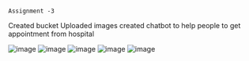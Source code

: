                                                                            Assignment -3 
Created bucket
Uploaded images
created chatbot to help people to get appointment from hospital
                                                                           
                                                                           
                                                                           
![image](https://user-images.githubusercontent.com/90334389/198270509-3cc1a064-ac34-4e3d-bd48-fd762374ed1c.png)
![image](https://user-images.githubusercontent.com/90334389/198270891-48b67141-e7e2-49d4-a325-9691e167739d.png)
![image](https://user-images.githubusercontent.com/90334389/198270938-cf95f47c-53ce-40e4-b352-161a3ff55457.png)
![image](https://user-images.githubusercontent.com/90334389/198271013-063bcf11-b5a4-4a16-a878-2b2c8fa530db.png)
![image](https://user-images.githubusercontent.com/90334389/198271107-73984f9f-e9f9-4004-9ae7-7293d3d04909.png)












